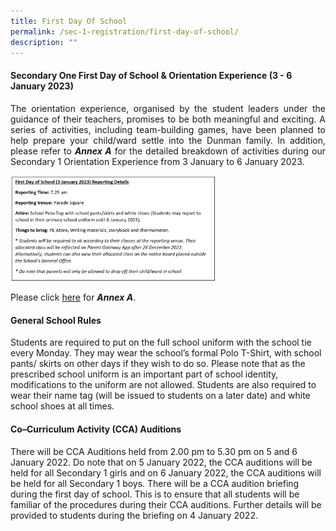 ```yaml
---
title: First Day Of School
permalink: /sec-1-registration/first-day-of-school/
description: ""
---
```

#### Secondary One First Day of School & Orientation Experience (3 - 6 January 2023)

<p style="text-align: justify;">The orientation experience, organised by the student leaders under the guidance of their teachers, promises to be both meaningful and exciting. A series of activities, including team-building games, have been planned to help prepare your child/ward settle into the Dunman family. In addition, please refer to <B><I>Annex A</I></B> for the detailed breakdown of activities during our Secondary 1 Orientation Experience from 3 January to 6 January 2023.</P>
<img src="/images/Sec%201%20Registration/FirstDayOfSch_3Jan2023.png"
     style="width:65%">

Please click <a href="/files/Sec%201%20Registration/AnnexA_2023.pdf" target="_blank">here</a> for ***Annex A***.

#### General School Rules

Students are required to put on the full school uniform with the school tie every Monday. They may wear the school’s formal Polo T-Shirt, with school pants/ skirts on other days if they wish to do so. Please note that as the prescribed school uniform is an important part of school identity, modifications to the uniform are not allowed. Students are also required to wear their name tag (will be issued to students on a later date) and white school shoes at all times.

#### Co–Curriculum Activity (CCA) Auditions

There will be CCA Auditions held from 2.00 pm to 5.30 pm on 5 and 6 January 2022. Do note that on 5 January 2022, the CCA auditions will be held for all Secondary 1 girls and on 6 January 2022, the CCA auditions will be held for all Secondary 1 boys. There will be a CCA audition briefing during the first day of school. This is to ensure that all students will be familiar of the procedures during their CCA auditions. Further details will be provided to students during the briefing on 4 January 2022.